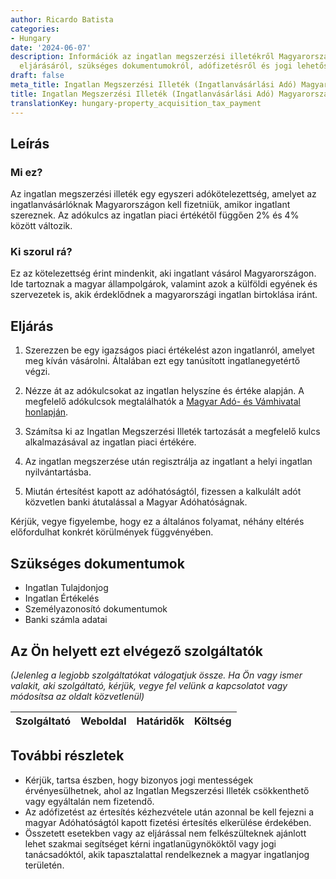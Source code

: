 ```yaml
---
author: Ricardo Batista
categories:
- Hungary
date: '2024-06-07'
description: Információk az ingatlan megszerzési illetékről Magyarországon, az adókötelezettség
  eljárásáról, szükséges dokumentumokról, adófizetésről és jogi lehetőségekről.
draft: false
meta_title: Ingatlan Megszerzési Illeték (Ingatlanvásárlási Adó) Magyarországon
title: Ingatlan Megszerzési Illeték (Ingatlanvásárlási Adó) Magyarországon
translationKey: hungary-property_acquisition_tax_payment
---
```



## Leírás
### Mi ez?
Az ingatlan megszerzési illeték egy egyszeri adókötelezettség, amelyet az ingatlanvásárlóknak Magyarországon kell fizetniük, amikor ingatlant szereznek. Az adókulcs az ingatlan piaci értékétől függően 2% és 4% között változik.

### Ki szorul rá?
Ez az kötelezettség érint mindenkit, aki ingatlant vásárol Magyarországon. Ide tartoznak a magyar állampolgárok, valamint azok a külföldi egyének és szervezetek is, akik érdeklődnek a magyarországi ingatlan birtoklása iránt.

## Eljárás

1. Szerezzen be egy igazságos piaci értékelést azon ingatlanról, amelyet meg kíván vásárolni. Általában ezt egy tanúsított ingatlanegyetértő végzi.

2. Nézze át az adókulcsokat az ingatlan helyszíne és értéke alapján. A megfelelő adókulcsok megtalálhatók a [Magyar Adó- és Vámhivatal honlapján](https://nav.gov.hu/).

3. Számítsa ki az Ingatlan Megszerzési Illeték tartozását a megfelelő kulcs alkalmazásával az ingatlan piaci értékére.

4. Az ingatlan megszerzése után regisztrálja az ingatlant a helyi ingatlan nyilvántartásba.

5. Miután értesítést kapott az adóhatóságtól, fizessen a kalkulált adót közvetlen banki átutalással a Magyar Adóhatóságnak.

Kérjük, vegye figyelembe, hogy ez a általános folyamat, néhány eltérés előfordulhat konkrét körülmények függvényében.

## Szükséges dokumentumok

- Ingatlan Tulajdonjog
- Ingatlan Értékelés
- Személyazonosító dokumentumok
- Banki számla adatai

## Az Ön helyett ezt elvégező szolgáltatók

_(Jelenleg a legjobb szolgáltatókat válogatjuk össze. Ha Ön vagy ismer valakit, aki szolgáltató, kérjük, vegye fel velünk a kapcsolatot vagy módosítsa az oldalt közvetlenül)_

| Szolgáltató     |     Weboldal    |     Határidők    |       Költség     |
| --------------- | --------------- |  :-------------: | :-------------: |

## További részletek

- Kérjük, tartsa észben, hogy bizonyos jogi mentességek érvényesülhetnek, ahol az Ingatlan Megszerzési Illeték csökkenthető vagy egyáltalán nem fizetendő.
- Az adófizetést az értesítés kézhezvétele után azonnal be kell fejezni a magyar Adóhatóságtól kapott fizetési értesítés elkerülése érdekében.
- Összetett esetekben vagy az eljárással nem felkészülteknek ajánlott lehet szakmai segítséget kérni ingatlanügynököktől vagy jogi tanácsadóktól, akik tapasztalattal rendelkeznek a magyar ingatlanjog területén.